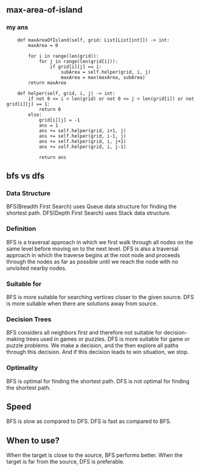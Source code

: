 ## max-area-of-island
### my ans
```
    def maxAreaOfIsland(self, grid: List[List[int]]) -> int:
        maxArea = 0
        
        for i in range(len(grid)):
            for j in range(len(grid[i])):
                if grid[i][j] == 1:
                    subArea = self.helper(grid, i, j)
                    maxArea = max(maxArea, subArea)
        return maxArea
    
    def helper(self, grid, i, j) -> int:
        if not 0 <= i < len(grid) or not 0 <= j < len(grid[i]) or not grid[i][j] == 1:
            return 0
        else:
            grid[i][j] = -1
            ans = 1
            ans += self.helper(grid, i+1, j)
            ans += self.helper(grid, i-1, j)   
            ans += self.helper(grid, i, j+1)
            ans += self.helper(grid, i, j-1)  
            
            return ans
```

## bfs vs dfs

### Data Structure	
BFS(Breadth First Search) uses Queue data structure for finding the shortest path.	DFS(Depth First Search) uses Stack data structure.

### Definition	
BFS is a traversal approach in which we first walk through all nodes on the same level before moving on to the next level.  	DFS is also a traversal approach in which the traverse begins at the root node and proceeds through the nodes as far as possible until we reach the node with no unvisited nearby nodes.

### Suitable for	
BFS is more suitable for searching vertices closer to the given source.	DFS is more suitable when there are solutions away from source.

### Decision Trees
BFS considers all neighbors first and therefore not suitable for decision-making trees used in games or puzzles.	DFS is more suitable for game or puzzle problems. We make a decision, and the then explore all paths through this decision. And if this decision leads to win situation, we stop.

### Optimality	
BFS is optimal for finding the shortest path.	DFS is not optimal for finding the shortest path.

## Speed	
BFS is slow as compared to DFS.	DFS is fast as compared to BFS.

## When to use?	
When the target is close to the source, BFS performs better. 	When the target is far from the source, DFS is preferable. 
